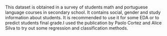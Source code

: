 This dataset is obtained in a survey of students math and portuguese language courses in secondary school. It contains social, gender and study information about students. It is recommended to use it for some EDA or to predict students final grade.I used the publication by Paolo Cortez and Alice Silva to try out some regression and classification methods.
